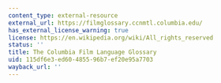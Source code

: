 ```yaml
---
content_type: external-resource
external_url: https://filmglossary.ccnmtl.columbia.edu/
has_external_license_warning: true
license: https://en.wikipedia.org/wiki/All_rights_reserved
status: ''
title: The Columbia Film Language Glossary
uid: 115df6e3-ed60-4855-96b7-ef20e95a7703
wayback_url: ''
---
```

